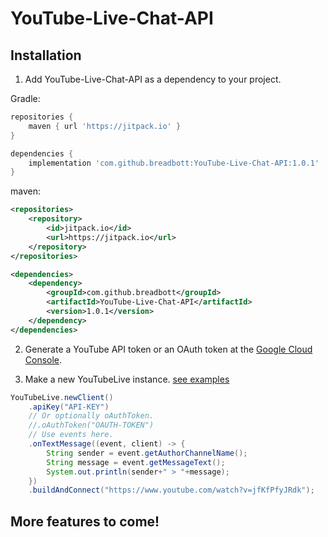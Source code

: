 # YouTube-Live-Chat-API

## Installation

1. Add YouTube-Live-Chat-API as a dependency to your project.

Gradle:
```groovy
repositories {
    maven { url 'https://jitpack.io' }
}

dependencies {
    implementation 'com.github.breadbott:YouTube-Live-Chat-API:1.0.1'
}
```

maven:
```xml
<repositories>
    <repository>
        <id>jitpack.io</id>
        <url>https://jitpack.io</url>
    </repository>
</repositories>

<dependencies>
    <dependency>
        <groupId>com.github.breadbott</groupId>
        <artifactId>YouTube-Live-Chat-API</artifactId>
        <version>1.0.1</version>
    </dependency>
</dependencies>

```


2. Generate a YouTube API token or an OAuth token at the [Google Cloud Console](https://console.cloud.google.com).

3. Make a new YouTubeLive instance. [see examples](https://github.com/breadbott/Youtube-Live-Chat-API/blob/master/src/test/java/com/breadbot/YouTubeBot.java)
```java
YouTubeLive.newClient()
    .apiKey("API-KEY")
    // Or optionally oAuthToken.
    //.oAuthToken("OAUTH-TOKEN")
    // Use events here.
    .onTextMessage((event, client) -> {
        String sender = event.getAuthorChannelName();
        String message = event.getMessageText();
        System.out.println(sender+" > "+message);
    })
    .buildAndConnect("https://www.youtube.com/watch?v=jfKfPfyJRdk");
```

## More features to come!
